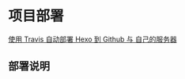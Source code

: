 
# 项目部署

[使用 Travis 自动部署 Hexo 到 Github 与 自己的服务器](https://segmentfault.com/a/1190000009054888)

## 部署说明
